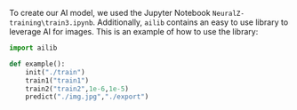 To create our AI model, we used the Jupyter Notebook `NeuralZ-training\train3.ipynb`. Additionally, `ailib` contains an easy to use library to leverage AI for images. This is an example of how to use the library:
```py
import ailib

def example():
    init("./train")
    train1("train1")
    train2("train2",1e-6,1e-5)
    predict("./img.jpg","./export")
```
